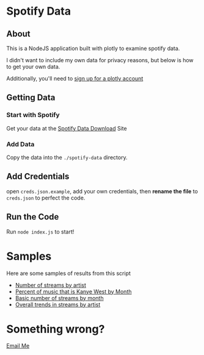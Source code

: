 # Spotify Data
## About
This is a NodeJS application built with plotly to examine spotify data.

I didn't want to include my own data for privacy reasons, but below is how to get your own data.

Additionally, you'll need to [sign up for a plotly account](https://plot.ly)

## Getting Data
### Start with Spotify
Get your data at the [Spotify Data Download](https://www.spotify.com/account/privacy/?_ga=2.233093788.387388179.1594171524-664249325.1592970651) Site

### Add Data
Copy the data into the ```./spotify-data``` directory.

## Add Credentials
open ```creds.json.example```, add your own credentials, then **rename the file** to ```creds.json``` to perfect the code.

## Run the Code
Run ```node index.js``` to start!

# Samples
Here are some samples of results from this script
 - [Number of streams by artist](https://chart-studio.plotly.com/~phultquist/46/number-of-streams-vs-artist/#/)
 - [Percent of music that is Kanye West by Month](https://chart-studio.plotly.com/~phultquist/39/kanye-vs-month/#/)
 - [Basic number of streams by month](https://chart-studio.plotly.com/~phultquist/35/number-of-streams-vs-month/#/)
 - [Overall trends in streams by artist](https://chart-studio.plotly.com/~phultquist/41/number-of-streams-vs-month/#/)

# Something wrong?
[Email Me](patrick.hultquist@icloud.com)
